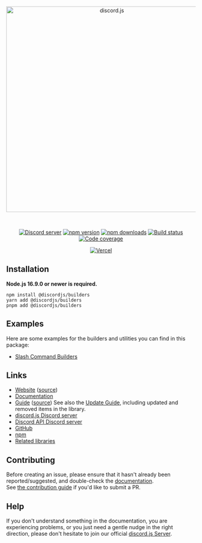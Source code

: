<div align="center">
	<br />
	<p>
		<a href="https://discord.js.org"><img src="https://discord.js.org/static/logo.svg" width="546" alt="discord.js" /></a>
	</p>
	<br />
	<p>
		<a href="https://discord.gg/djs"><img src="https://img.shields.io/discord/222078108977594368?color=5865F2&logo=discord&logoColor=white" alt="Discord server" /></a>
		<a href="https://www.npmjs.com/package/@discordjs/builders"><img src="https://img.shields.io/npm/v/@discordjs/builders.svg?maxAge=3600" alt="npm version" /></a>
		<a href="https://www.npmjs.com/package/@discordjs/builders"><img src="https://img.shields.io/npm/dt/@discordjs/builders.svg?maxAge=3600" alt="npm downloads" /></a>
		<a href="https://github.com/discordjs/discord.js/actions"><img src="https://github.com/discordjs/discord.js/actions/workflows/test.yml/badge.svg" alt="Build status" /></a>
		<a href="https://codecov.io/gh/discordjs/discord.js" ><img src="https://codecov.io/gh/discordjs/discord.js/branch/main/graph/badge.svg?precision=2&flag=builders" alt="Code coverage" /></a>
	</p>
	<p>
		<a href="https://vercel.com/?utm_source=discordjs&utm_campaign=oss"><img src="../../.github/powered-by-vercel.svg" alt="Vercel" /></a>
	</p>
</div>

## Installation

**Node.js 16.9.0 or newer is required.**

```sh-session
npm install @discordjs/builders
yarn add @discordjs/builders
pnpm add @discordjs/builders
```

## Examples

Here are some examples for the builders and utilities you can find in this package:

- [Slash Command Builders](https://github.com/discordjs/discord.js/blob/main/packages/builders/docs/examples/Slash%20Command%20Builders.md)

## Links

- [Website](https://discord.js.org/) ([source](https://github.com/discordjs/discord.js/tree/main/packages/website))
- [Documentation](https://discord.js.org/#/docs/builders)
- [Guide](https://discordjs.guide/) ([source](https://github.com/discordjs/guide))
  See also the [Update Guide](https://discordjs.guide/additional-info/changes-in-v13.html), including updated and removed items in the library.
- [discord.js Discord server](https://discord.gg/djs)
- [Discord API Discord server](https://discord.gg/discord-api)
- [GitHub](https://github.com/discordjs/discord.js/tree/main/packages/builders)
- [npm](https://www.npmjs.com/package/@discordjs/builders)
- [Related libraries](https://discord.com/developers/docs/topics/community-resources#libraries)

## Contributing

Before creating an issue, please ensure that it hasn't already been reported/suggested, and double-check the
[documentation](https://discord.js.org/#/docs/builders).  
See [the contribution guide](https://github.com/discordjs/discord.js/blob/main/.github/CONTRIBUTING.md) if you'd like to submit a PR.

## Help

If you don't understand something in the documentation, you are experiencing problems, or you just need a gentle
nudge in the right direction, please don't hesitate to join our official [discord.js Server](https://discord.gg/djs).
